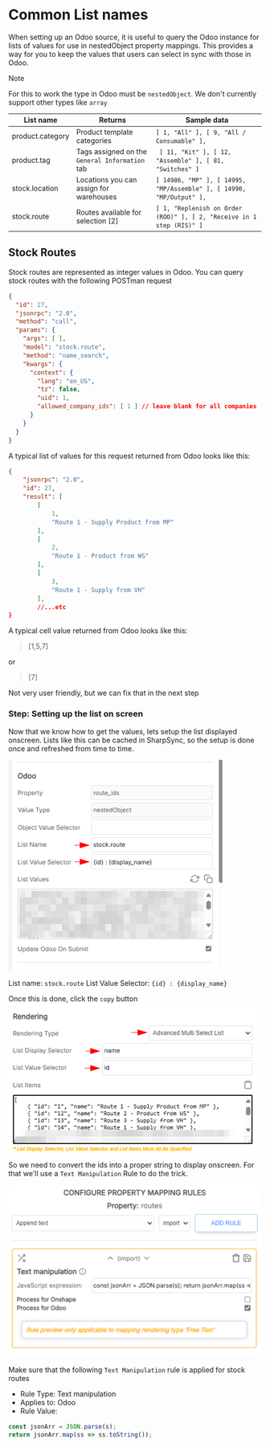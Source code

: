 # Common List names
When setting up an Odoo source, it is useful to query the Odoo instance for lists of values for use in nestedObject property mappings.
This provides a way for you to keep the values that users can select in sync with those in Odoo.

> [!NOTE]
> For this to work the type in Odoo must be `nestedObject`. We don't currently support other types like `array` 

|List name|Returns|Sample data|
|----|----|----|
|product.category|Product template categories | `[ 1, "All" ], [ 9, "All / Consumable" ], `|
|product.tag|Tags assigned on the `General Information` tab | ` [ 11, "Kit" ], [ 12, "Assemble" ], [ 81, "Switches" ]`|
|stock.location|Locations you can assign for warehouses|`[ 14986, "MP" ], [ 14995, "MP/Assemble" ], [ 14990, "MP/Output" ],`|
|stock.route|Routes available for selection [2]|`[ 1, "Replenish on Order (ROO)" ], [ 2, "Receive in 1 step (RIS)" ]`|


## Stock Routes

Stock routes are represented as integer values in Odoo.
You can query stock routes with the following POSTman request

```json
{
  "id": 27,
  "jsonrpc": "2.0",
  "method": "call",
  "params": {
    "args": [ ],
    "model": "stock.route",
    "method": "name_search",
    "kwargs": {
      "context": {
        "lang": "en_US",
        "tz": false,
        "uid": 1,
        "allowed_company_ids": [ 1 ] // leave blank for all companies
      }
    }
  }
}
```

A typical list of values for this request returned from Odoo looks like this:

```json
{
    "jsonrpc": "2.0",
    "id": 27,
    "result": [
        [
            1,
            "Route 1 - Supply Product from MP"
        ],
        [
            2,
            "Route 1 - Product from WS"
        ],
        [
            3,
            "Route 1 - Supply from VH"
        ],
        //...etc
}
```
A typical cell value returned from Odoo looks like this:

> [1,5,7]

or 

> [7]

Not very user friendly, but we can fix that in the next step

### Step: Setting up the list on screen
Now that we know how to get the values, lets setup the list displayed onscreen. Lists like this can be cached in SharpSync, so the setup is done once and refreshed from time to time.

![alt text](../images/stock_route_setup.png)

List name: `stock.route`
List Value Selector: `{id} : {display_name}`

Once this is done, click the `copy` button
![alt text](../images/stock_route_setup_rendering.png)

So we need to convert the ids into a proper string to display onscreen. For that we'll use a `Text Manipulation` Rule to do the trick.

![Text manipulation Rule](../images/stock_route_setup_rule.png)

Make sure that the following `Text Manipulation` rule is applied for stock routes


* Rule Type: Text manipulation
* Applies to: Odoo
* Rule Value: 
```js
const jsonArr = JSON.parse(s); 
return jsonArr.map(ss => ss.toString());
```